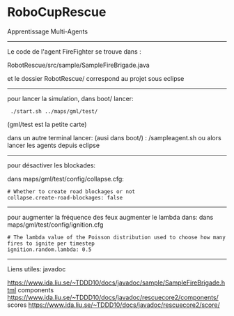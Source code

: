 # RoboCupRescue
Apprentissage Multi-Agents

__________________

Le code de l'agent FireFighter se trouve dans : 

RobotRescue/src/sample/SampleFireBrigade.java

et le dossier RobotRescue/ correspond au projet sous eclipse


__________________
pour lancer la simulation, dans boot/ lancer:
```
 ./start.sh ../maps/gml/test/
```
(gml/test est la petite carte)

dans un autre terminal lancer: (ausi dans boot/) : /sampleagent.sh 
ou alors lancer les agents depuis eclipse

__________________

pour désactiver les blockades:

dans maps/gml/test/config/collapse.cfg:

```
# Whether to create road blockages or not
collapse.create-road-blockages: false
```
__________________

pour augmenter la fréquence des feux augmenter le lambda dans:
dans maps/gml/test/config/ignition.cfg
```
# The lambda value of the Poisson distribution used to choose how many fires to ignite per timestep
ignition.random.lambda: 0.5
```

__________________

Liens utiles:
javadoc

https://www.ida.liu.se/~TDDD10/docs/javadoc/sample/SampleFireBrigade.html
components https://www.ida.liu.se/~TDDD10/docs/javadoc/rescuecore2/components/
scores https://www.ida.liu.se/~TDDD10/docs/javadoc/rescuecore2/score/
